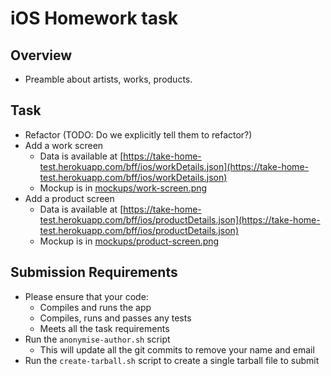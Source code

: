 # iOS Homework task

## Overview

- Preamble about artists, works, products.

## Task

- Refactor (TODO: Do we explicitly tell them to refactor?)
- Add a work screen
  - Data is available at [https://take-home-test.herokuapp.com/bff/ios/workDetails.json](https://take-home-test.herokuapp.com/bff/ios/workDetails.json)
  - Mockup is in [mockups/work-screen.png](./mockups/work-screen.png)
- Add a product screen
  - Data is available at [https://take-home-test.herokuapp.com/bff/ios/productDetails.json](https://take-home-test.herokuapp.com/bff/ios/productDetails.json)
  - Mockup is in [mockups/product-screen.png](./mockups/product-screen.png)

## Submission Requirements

- Please ensure that your code:
  - Compiles and runs the app
  - Compiles, runs and passes any tests
  - Meets all the task requirements
- Run the `anonymise-author.sh` script
  - This will update all the git commits to remove your name and email
- Run the `create-tarball.sh` script to create a single tarball file to submit
